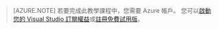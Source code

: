 
> [AZURE.NOTE]
> 若要完成此教學課程中，您需要 Azure 帳戶。 您可以<a href="/pricing/member-offers/msdn-benefits-details/" target="_blank">啟動您的 Visual Studio 訂閱權益</a>或<a href="/pricing/free-trial/" target="_blank">註冊免費試用版</a>。
